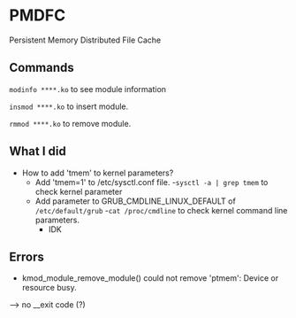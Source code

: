 # PMDFC
Persistent Memory Distributed File Cache

## Commands

```modinfo ****.ko``` to see module information

```insmod ****.ko``` to insert module.

```rmmod ****.ko``` to remove module.


## What I did

* How to add 'tmem' to kernel parameters?
  - Add 'tmem=1' to /etc/sysctl.conf file. 
    -```sysctl -a | grep tmem``` to check kernel parameter
  - Add parameter to GRUB_CMDLINE_LINUX_DEFAULT of ```/etc/default/grub```
    -```cat /proc/cmdline``` to check kernel command line parameters.
    - IDK

## Errors

*  kmod_module_remove_module() could not remove 'ptmem': Device or resource busy.

--> no __exit code (?)
